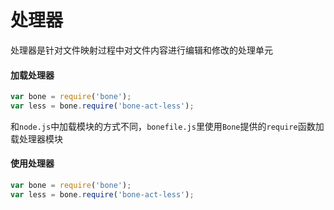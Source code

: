 处理器
=======

处理器是针对文件映射过程中对文件内容进行编辑和修改的处理单元

#### 加载处理器

```javascript
var bone = require('bone');
var less = bone.require('bone-act-less');
```

和`node.js`中加载模块的方式不同，`bonefile.js`里使用`Bone`提供的`require`函数加载处理器模块


#### 使用处理器

```javascript
var bone = require('bone');
var less = bone.require('bone-act-less');


```